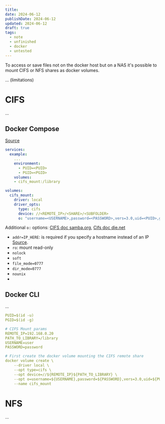 ```yaml
---
title: 
date: 2024-06-12
publishDate: 2024-06-12
updated: 2024-06-12
draft: true
tags:
  - note
  - unfinished
  - docker
  - untested
---
```

 
To access or save files not on the docker host but on a NAS it's possible to mount CIFS or NFS shares as docker volumes.

... (limitations)

# CIFS

...

## Docker Compose

[Source](https://docs.unmanic.app/docs/advanced/docker_compose_cifs_mounts/)

```yaml
services:
  example:
    ...
    environment:
      - PUID=<PUID>
      - PGID=<PGID>
    volumes:
    - cifs_mount:/library

volumes:
  cifs_mount:
    driver: local
    driver_opts:
      type: cifs    
      device: //<REMOTE_IP>/<SHARE>/<SUBFOLDER>
      o: "username=<USERNAME>,password=<PASSWORD>,vers=3.0,uid=<PUID>,gid=<PGID>"
```

Additional `o:` options: [CIFS doc samba.org](https://www.samba.org/~ab/output/htmldocs/manpages-3/mount.cifs.8.html), [Cifs doc die.net](https://linux.die.net/man/8/mount.cifs)
- `addr=IP_HERE`: is required if you specify a hostname instead of an IP [Source](https://docs.docker.com/storage/volumes/#create-cifssamba-volumes).
- `ro`: mount read-only
- `nolock`
- `soft`
- `file_mode=0777`
- `dir_mode=0777`
- `nounix`
- 

## Docker CLI

...

```yaml
PUID=$(id -u)
PGID=$(id -g)

# CIFS Mount params
REMOTE_IP=192.168.0.20
PATH_TO_LIBRARY=/library
USERNAME=user
PASSWORD=password

# First create the docker volume mounting the CIFS remote share
docker volume create \
    --driver local \
    --opt type=cifs \
    --opt device=//${REMOTE_IP}${PATH_TO_LIBRARY} \
    --opt o=username=${USERNAME},password=${PASSWORD},vers=3.0,uid=${PUID},gid=${PGID} \
    --name cifs_mount
```

# NFS

...